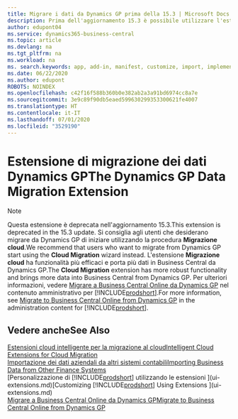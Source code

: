 ```yaml
---
title: Migrare i dati da Dynamics GP prima della 15.3 | Microsoft Docs
description: Prima dell'aggiornamento 15.3 è possibile utilizzare l'estensione per la migrazione dei dati di Dynamics GP per migrare i dati relativi a clienti, fornitori, articoli di magazzino, conti C/G, transazioni aperte di contabilità fornitori e clienti di e conti da Dynamics GP a Business Central.
author: edupont04
ms.service: dynamics365-business-central
ms.topic: article
ms.devlang: na
ms.tgt_pltfrm: na
ms.workload: na
ms. search.keywords: app, add-in, manifest, customize, import, implement
ms.date: 06/22/2020
ms.author: edupont
ROBOTS: NOINDEX
ms.openlocfilehash: c42f16f588b360b0e382ab2a3a91bd6974cc8a7e
ms.sourcegitcommit: 3e9c89f90db5eaed599630299353300621fe4007
ms.translationtype: HT
ms.contentlocale: it-IT
ms.lasthandoff: 07/01/2020
ms.locfileid: "3529190"
---
```

# <a name="the-dynamics-gp-data-migration-extension"></a><span data-ttu-id="f8044-103">Estensione di migrazione dei dati Dynamics GP</span><span class="sxs-lookup"><span data-stu-id="f8044-103">The Dynamics GP Data Migration Extension</span></span>

> [!NOTE]
> <span data-ttu-id="f8044-104">Questa estensione è deprecata nell'aggiornamento 15.3.</span><span class="sxs-lookup"><span data-stu-id="f8044-104">This extension is deprecated in the 15.3 update.</span></span> <span data-ttu-id="f8044-105">Si consiglia agli utenti che desiderano migrare da Dynamics GP di iniziare utilizzando la procedura **Migrazione cloud**.</span><span class="sxs-lookup"><span data-stu-id="f8044-105">We recommend that users who want to migrate from Dynamics GP start using the **Cloud Migration** wizard instead.</span></span> <span data-ttu-id="f8044-106">L'estensione **Migrazione cloud** ha funzionalità più efficaci e porta più dati in Business Central da Dynamics GP.</span><span class="sxs-lookup"><span data-stu-id="f8044-106">The **Cloud Migration** extension has more robust functionality and brings more data into Business Central from Dynamics GP.</span></span> <span data-ttu-id="f8044-107">Per ulteriori informazioni, vedere [Migrare a Business Central Online da Dynamics GP](/dynamics365/business-central/dev-itpro/administration/migrate-dynamics-gp) nel contenuto amministrativo per [!INCLUDE[prodshort](includes/prodshort.md)].</span><span class="sxs-lookup"><span data-stu-id="f8044-107">For more information, see [Migrate to Business Central Online from Dynamics GP](/dynamics365/business-central/dev-itpro/administration/migrate-dynamics-gp) in the administration content for [!INCLUDE[prodshort](includes/prodshort.md)].</span></span>

## <a name="see-also"></a><span data-ttu-id="f8044-108">Vedere anche</span><span class="sxs-lookup"><span data-stu-id="f8044-108">See Also</span></span>

[<span data-ttu-id="f8044-109">Estensioni cloud intelligente per la migrazione al cloud</span><span class="sxs-lookup"><span data-stu-id="f8044-109">Intelligent Cloud Extensions for Cloud Migration</span></span>](ui-extensions-data-replication.md)  
[<span data-ttu-id="f8044-110">Importazione dei dati aziendali da altri sistemi contabili</span><span class="sxs-lookup"><span data-stu-id="f8044-110">Importing Business Data from Other Finance Systems</span></span>](across-import-data-configuration-packages.md)  
<span data-ttu-id="f8044-111">[Personalizzazione di [!INCLUDE[prodshort](includes/prodshort.md)] utilizzando le estensioni ](ui-extensions.md)</span><span class="sxs-lookup"><span data-stu-id="f8044-111">[Customizing [!INCLUDE[prodshort](includes/prodshort.md)] Using Extensions ](ui-extensions.md)</span></span>  
[<span data-ttu-id="f8044-112">Migrare a Business Central Online da Dynamics GP</span><span class="sxs-lookup"><span data-stu-id="f8044-112">Migrate to Business Central Online from Dynamics GP</span></span>](/dynamics365/business-central/dev-itpro/administration/migrate-dynamics-gp)  
